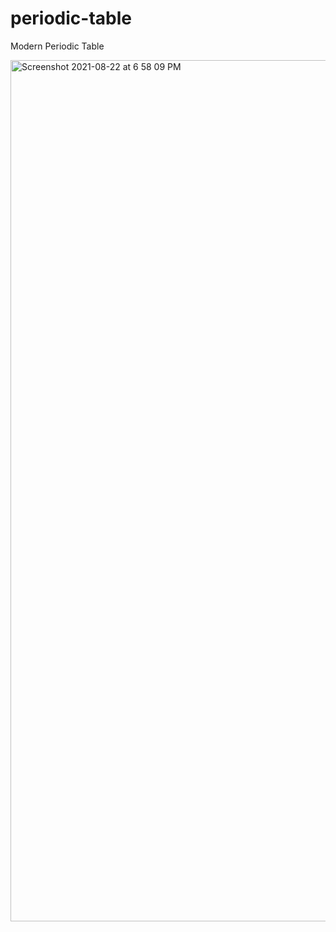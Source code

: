 # periodic-table
Modern Periodic Table 


<img width="1378" alt="Screenshot 2021-08-22 at 6 58 09 PM" src="https://user-images.githubusercontent.com/89153405/159459682-e3da76e0-2f9e-40cf-b456-c42cfc4adaeb.png">



